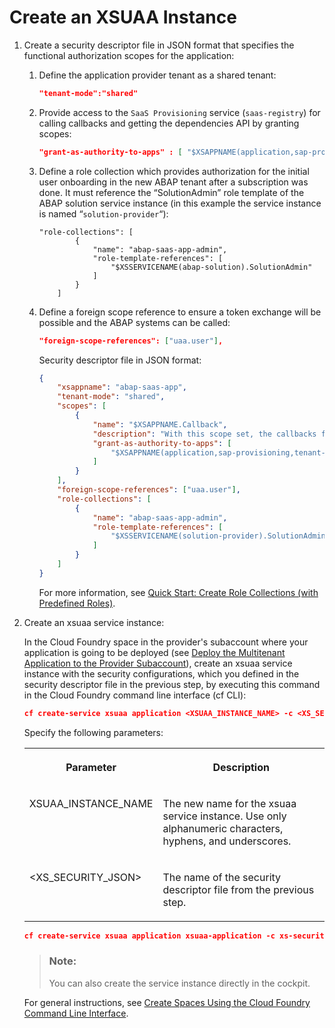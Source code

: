 <!-- loio2ce1a962c3be48dd8035513b0a2d7397 -->

# Create an XSUAA Instance



1.  Create a security descriptor file in JSON format that specifies the functional authorization scopes for the application:
    1.  Define the application provider tenant as a shared tenant:

        ```json
        "tenant-mode":"shared"
        ```

    2.  Provide access to the `SaaS Provisioning` service \(`saas-registry`\) for calling callbacks and getting the dependencies API by granting scopes:

        ```json
        "grant-as-authority-to-apps" : [ "$XSAPPNAME(application,sap-provisioning,tenant-onboarding)"]
        ```

    3.  Define a role collection which provides authorization for the initial user onboarding in the new ABAP tenant after a subscription was done. It must reference the “SolutionAdmin” role template of the ABAP solution service instance \(in this example the service instance is named “`solution-provider`“\):

        ```
        "role-collections": [
                {
                    "name": "abap-saas-app-admin",
                    "role-template-references": [
                        "$XSSERVICENAME(abap-solution).SolutionAdmin"
                    ]
                }
            ]
        
        ```

    4.  Define a foreign scope reference to ensure a token exchange will be possible and the ABAP systems can be called:

        ```json
        "foreign-scope-references": ["uaa.user"],
        ```

        Security descriptor file in JSON format:

        ```json
        {
            "xsappname": "abap-saas-app",
            "tenant-mode": "shared",
            "scopes": [
                {
                    "name": "$XSAPPNAME.Callback",
                    "description": "With this scope set, the callbacks for subscribe, unsubscribe and getDependencies can be called.",
                    "grant-as-authority-to-apps": [
                        "$XSAPPNAME(application,sap-provisioning,tenant-onboarding)"
                    ]
                }
            ],
            "foreign-scope-references": ["uaa.user"],
            "role-collections": [
                {
                    "name": "abap-saas-app-admin",
                    "role-template-references": [
                        "$XSSERVICENAME(solution-provider).SolutionAdmin"
                    ]
                }
            ]
        }
        ```

        For more information, see [Quick Start: Create Role Collections \(with Predefined Roles\)](https://help.sap.com/viewer/65de2977205c403bbc107264b8eccf4b/Cloud/en-US/fe750543788a40b79a49854590ad0b11.html).


2.  Create an xsuaa service instance:

    In the Cloud Foundry space in the provider's subaccount where your application is going to be deployed \(see [Deploy the Multitenant Application to the Provider Subaccount](https://help.sap.com/viewer/65de2977205c403bbc107264b8eccf4b/Cloud/en-US/2204416a491f4068ba36066ca1aa9ca0.html)\), create an xsuaa service instance with the security configurations, which you defined in the security descriptor file in the previous step, by executing this command in the Cloud Foundry command line interface \(cf CLI\):

    ```json
    cf create-service xsuaa application <XSUAA_INSTANCE_NAME> -c <XS_SECURITY_JSON>
    ```

    Specify the following parameters:


    <table>
    <tr>
    <th valign="top">

    Parameter


    
    </th>
    <th valign="top">

    Description


    
    </th>
    </tr>
    <tr>
    <td valign="top">

    XSUAA\_INSTANCE\_NAME


    
    </td>
    <td valign="top">

    The new name for the xsuaa service instance. Use only alphanumeric characters, hyphens, and underscores.


    
    </td>
    </tr>
    <tr>
    <td valign="top">

    <XS\_SECURITY\_JSON\>


    
    </td>
    <td valign="top">

    The name of the security descriptor file from the previous step.


    
    </td>
    </tr>
    </table>
    
    ```json
    cf create-service xsuaa application xsuaa-application -c xs-security.json
    ```

    > ### Note:  
    > You can also create the service instance directly in the cockpit.

    For general instructions, see [Create Spaces Using the Cloud Foundry Command Line Interface](https://help.sap.com/viewer/65de2977205c403bbc107264b8eccf4b/Cloud/en-US/a2e5e29eca0b40da8d3a25e806329377.html).



